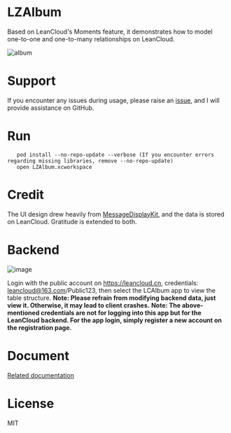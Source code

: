 # LZAlbum

Based on LeanCloud's Moments feature, it demonstrates how to model one-to-one and one-to-many relationships on LeanCloud.

![album](https://cloud.githubusercontent.com/assets/5022872/9563818/dd9588ba-4ec3-11e5-940a-3d1e84b967f0.gif)

# Support

If you encounter any issues during usage, please raise an [issue](https://github.com/lzwjava/LZAlbum/issues), and I will provide assistance on GitHub.

# Run
```
   pod install --no-repo-update --verbose (If you encounter errors regarding missing libraries, remove --no-repo-update)
   open LZAlbum.xcworkspace
```

# Credit

The UI design drew heavily from [MessageDisplayKit](https://github.com/xhzengAIB/MessageDisplayKit), and the data is stored on LeanCloud. Gratitude is extended to both.

# Backend

![image](https://cloud.githubusercontent.com/assets/5022872/7449102/2390131e-f260-11e4-8978-cead60e2f272.png)

Login with the public account on https://leancloud.cn, credentials: leancloud@163.com/Public123, then select the LCAlbum app to view the table structure.
**Note: Please refrain from modifying backend data, just view it. Otherwise, it may lead to client crashes.**
**Note: The above-mentioned credentials are not for logging into this app but for the LeanCloud backend. For the app login, simply register a new account on the registration page.**

# Document

[Related documentation](https://leancloud.cn/docs/ios_os_x_guide.html)

# License
MIT